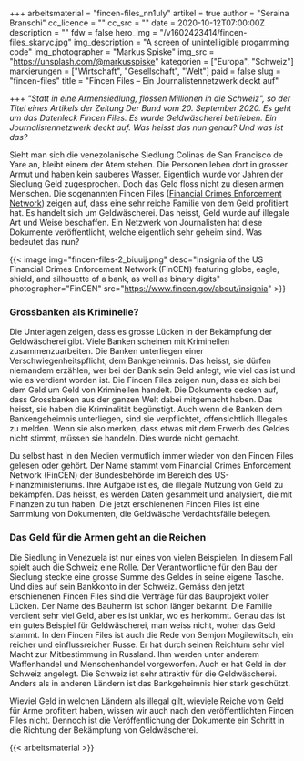 +++
arbeitsmaterial = "fincen-files_nn1uly"
artikel = true
author = "Seraina Branschi"
cc_licence = ""
cc_src = ""
date = 2020-10-12T07:00:00Z
description = ""
fdw = false
hero_img = "/v1602423414/fincen-files_skaryc.jpg"
img_description = "A screen of unintelligible progamming code"
img_photographer = "Markus Spiske"
img_src = "https://unsplash.com/@markusspiske"
kategorien = ["Europa", "Schweiz"]
markierungen = ["Wirtschaft", "Gesellschaft", "Welt"]
paid = false
slug = "fincen-files"
title = "Fincen Files – Ein Journalistennetzwerk deckt auf"

+++
_"Statt in eine Armensiedlung, flossen Millionen in die Schweiz", so der Titel eines Artikels der Zeitung Der Bund vom 20. September 2020. Es geht um das Datenleck Fincen Files. Es wurde Geldwäscherei betrieben. Ein Journalistennetzwerk deckt auf. Was heisst das nun genau? Und was ist das?_

Sieht man sich die venezolanische Siedlung Colinas de San Francisco de Yare an, bleibt einem der Atem stehen. Die Personen leben dort in grosser Armut und haben kein sauberes Wasser. Eigentlich wurde vor Jahren der Siedlung Geld zugesprochen. Doch das Geld floss nicht zu diesen armen Menschen. Die sogenannten Fincen Files ([Financial Crimes Enforcement Network](https://de.wikipedia.org/wiki/Financial_Crimes_Enforcement_Network)) zeigen auf, dass eine sehr reiche Familie von dem Geld profitiert hat. Es handelt sich um Geldwäscherei. Das heisst, Geld wurde auf illegale Art und Weise beschaffen. Ein Netzwerk von Journalisten hat diese Dokumente veröffentlicht, welche eigentlich sehr geheim sind. Was bedeutet das nun?

{{< image img="fincen-files-2_biuuij.png" desc="Insignia of the US Financial Crimes Enforcement Network (FinCEN) featuring globe, eagle, shield, and silhouette of a bank, as well as binary digits" photographer="FinCEN" src="https://www.fincen.gov/about/insignia" >}}

### Grossbanken als Kriminelle?

Die Unterlagen zeigen, dass es grosse Lücken in der Bekämpfung der Geldwäscherei gibt. Viele Banken scheinen mit Kriminellen zusammenzuarbeiten. Die Banken unterliegen einer Verschwiegenheitspflicht, dem Bankgeheimnis. Das heisst, sie dürfen niemandem erzählen, wer bei der Bank sein Geld anlegt, wie viel das ist und wie es verdient worden ist. Die Fincen Files zeigen nun, dass es sich bei dem Geld um Geld von Kriminellen handelt. Die Dokumente decken auf, dass Grossbanken aus der ganzen Welt dabei mitgemacht haben. Das heisst, sie haben die Kriminalität begünstigt. Auch wenn die Banken dem Bankengeheimnis unterliegen, sind sie verpflichtet, offensichtlich Illegales zu melden. Wenn sie also merken, dass etwas mit dem Erwerb des Geldes nicht stimmt, müssen sie handeln. Dies wurde nicht gemacht.

Du selbst hast in den Medien vermutlich immer wieder von den Fincen Files gelesen oder gehört. Der Name stammt vom Financial Crimes Enforcement Network (FinCEN) der Bundesbehörde im Bereich des US-Finanzministeriums. Ihre Aufgabe ist es, die illegale Nutzung von Geld zu bekämpfen. Das heisst, es werden Daten gesammelt und analysiert, die mit Finanzen zu tun haben. Die jetzt erschienenen Fincen Files ist eine Sammlung von Dokumenten, die Geldwäsche Verdachtsfälle belegen.

### Das Geld für die Armen geht an die Reichen

Die Siedlung in Venezuela ist nur eines von vielen Beispielen. In diesem Fall spielt auch die Schweiz eine Rolle. Der Verantwortliche für den Bau der Siedlung steckte eine grosse Summe des Geldes in seine eigene Tasche. Und dies auf sein Bankkonto in der Schweiz. Gemäss den jetzt erschienenen Fincen Files sind die Verträge für das Bauprojekt voller Lücken. Der Name des Bauherrn ist schon länger bekannt. Die Familie verdient sehr viel Geld, aber es ist unklar, wo es herkommt. Genau das ist ein gutes Beispiel für Geldwäscherei, man weiss nicht, woher das Geld stammt. In den Fincen Files ist auch die Rede von Semjon Mogilewitsch, ein reicher und einflussreicher Russe. Er hat durch seinen Reichtum sehr viel Macht zur Mitbestimmung in Russland. Ihm werden unter anderem Waffenhandel und Menschenhandel vorgeworfen. Auch er hat Geld in der Schweiz angelegt. Die Schweiz ist sehr attraktiv für die Geldwäscherei. Anders als in anderen Ländern ist das Bankgeheimnis hier stark geschützt.

Wieviel Geld in welchen Ländern als illegal gilt, wieviele Reiche vom Geld für Arme profitiert haben, wissen wir auch nach den veröffentlichten Fincen Files nicht. Dennoch ist die Veröffentlichung der Dokumente ein Schritt in die Richtung der Bekämpfung von Geldwäscherei.



 {{< arbeitsmaterial >}} 
